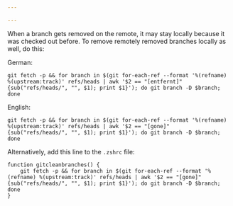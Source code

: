 ```yaml
---

---
```



When a branch gets removed on the remote, it may stay locally because it was checked out before.
To remove remotely removed branches locally as well, do this:  

German:  
```shell
git fetch -p && for branch in $(git for-each-ref --format '%(refname) %(upstream:track)' refs/heads | awk '$2 == "[entfernt]" {sub("refs/heads/", "", $1); print $1}'); do git branch -D $branch; done
```

English:  
```shell
git fetch -p && for branch in $(git for-each-ref --format '%(refname) %(upstream:track)' refs/heads | awk '$2 == "[gone]" {sub("refs/heads/", "", $1); print $1}'); do git branch -D $branch; done
```

Alternatively, add this line to the ```.zshrc``` file:  
```shell
function gitcleanbranches() {
	git fetch -p && for branch in $(git for-each-ref --format '%(refname) %(upstream:track)' refs/heads | awk '$2 == "[gone]" {sub("refs/heads/", "", $1); print $1}'); do git branch -D $branch; done
}
```
